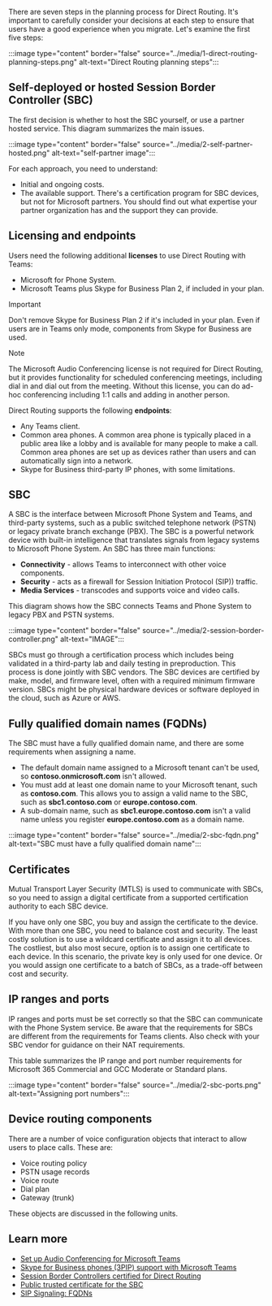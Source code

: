There are seven steps in the planning process for Direct Routing. It's important to carefully consider your decisions at each step to ensure that users have a good experience when you migrate. Let's examine the first five steps:

:::image type="content" border="false" source="../media/1-direct-routing-planning-steps.png" alt-text="Direct Routing planning steps":::

## Self-deployed or hosted Session Border Controller (SBC)

The first decision is whether to host the SBC yourself, or use a partner hosted service. This diagram summarizes the main issues.

:::image type="content" border="false" source="../media/2-self-partner-hosted.png" alt-text="self-partner image":::

For each approach, you need to understand:

- Initial and ongoing costs.
- The available support. There's a certification program for SBC devices, but not for Microsoft partners. You should find out what expertise your partner organization has and the support they can provide.

## Licensing and endpoints

Users need the following additional **licenses** to use Direct Routing with Teams:

- Microsoft for Phone System.
- Microsoft Teams plus Skype for Business Plan 2, if included in your plan.

> [!IMPORTANT]
> Don't remove Skype for Business Plan 2 if it's included in your plan. Even if users are in Teams only mode, components from Skype for Business are used.

> [!NOTE]
> The Microsoft Audio Conferencing license is not required for Direct Routing, but it provides functionality for scheduled conferencing meetings, including dial in and dial out from the meeting. Without this license, you can do ad-hoc conferencing including 1:1 calls and adding in another person.

Direct Routing supports the following **endpoints**:

- Any Teams client.
- Common area phones. A common area phone is typically placed in a public area like a lobby and is available for many people to make a call. Common area phones are set up as devices rather than users and can automatically sign into a network.
- Skype for Business third-party IP phones, with some limitations.

## SBC

A SBC is the interface between Microsoft Phone System and Teams, and third-party systems, such as a public switched telephone network (PSTN) or legacy private branch exchange (PBX). The SBC is a powerful network device with built-in intelligence that translates signals from legacy systems to Microsoft Phone System. An SBC has three main functions:

- **Connectivity** - allows Teams to interconnect with other voice components.
- **Security** - acts as a firewall for Session Initiation Protocol (SIP)) traffic.
- **Media Services** - transcodes and supports voice and video calls.

This diagram shows how the SBC connects Teams and Phone System to legacy PBX and PSTN systems.

:::image type="content" border="false" source="../media/2-session-border-controller.png" alt-text="IMAGE":::

SBCs must go through a certification process which includes being validated in a third-party lab and daily testing in preproduction. This process is done jointly with SBC vendors. The SBC devices are certified by make, model, and firmware level, often with a required minimum firmware version.
SBCs might be physical hardware devices or software deployed in the cloud, such as Azure or AWS.

## Fully qualified domain names (FQDNs)

The SBC must have a fully qualified domain name, and there are some requirements when assigning a name.

- The default domain name assigned to a Microsoft tenant can't be used, so **contoso.onmicrosoft.com** isn't allowed.
- You must add at least one domain name to your Microsoft tenant, such as **contoso.com**. This allows you to assign a valid name to the SBC, such as **sbc1.contoso.com** or **europe.contoso.com**.
- A sub-domain name, such as **sbc1.europe.contoso.com** isn't a valid name unless you register **europe.contoso.com** as a domain name.

:::image type="content" border="false" source="../media/2-sbc-fqdn.png" alt-text="SBC must have a fully qualified domain name":::

## Certificates

Mutual Transport Layer Security (MTLS) is used to communicate with SBCs, so you need to assign a digital certificate from a supported certification authority to each SBC device.

If you have only one SBC, you buy and assign the certificate to the device. With more than one SBC, you need to balance cost and security. The least costly solution is to use a wildcard certificate and assign it to all devices. The costliest, but also most secure, option is to assign one certificate to each device. In this scenario, the private key is only used for one device. Or you would assign one certificate to a batch of SBCs, as a trade-off between cost and security.

## IP ranges and ports

IP ranges and ports must be set correctly so that the SBC can communicate with the Phone System service. Be aware that the requirements for SBCs are different from the requirements for Teams clients. Also check with your SBC vendor for guidance on their NAT requirements.

This table summarizes the IP range and port number requirements for Microsoft 365 Commercial and GCC Moderate or Standard plans.

:::image type="content" border="false" source="../media/2-sbc-ports.png" alt-text="Assigning port numbers":::

## Device routing components

There are a number of voice configuration objects that interact to allow users to place calls. These are:

- Voice routing policy
- PSTN usage records
- Voice route
- Dial plan
- Gateway (trunk)

These objects are discussed in the following units.

## Learn more

- [Set up Audio Conferencing for Microsoft Teams](https://docs.microsoft.com/microsoftteams/set-up-audio-conferencing-in-teams)
- [Skype for Business phones (3PIP) support with Microsoft Teams](https://aka.ms/3pip)
- [Session Border Controllers certified for Direct Routing](https://docs.microsoft.com/MicrosoftTeams/direct-routing-border-controllers)
- [Public trusted certificate for the SBC](https://docs.microsoft.com/MicrosoftTeams/direct-routing-plan#public-trusted-certificate-for-the-sbc)
- [SIP Signaling: FQDNs](https://docs.microsoft.com/microsoftteams/direct-routing-plan#sip-signaling-fqdns)
